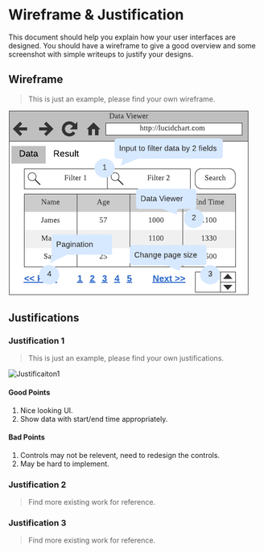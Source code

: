 # Wireframe & Justification

This document should help you explain how your user interfaces are designed. You should have a wireframe to give a good overview and some screenshot with simple writeups to justify your designs.

## Wireframe

> This is just an example, please find your own wireframe.

![Wireframe](assets/sample-wireframe-data-viewer-frontend.png)

## Justifications

### Justification 1

> This is just an example, please find your own justifications.

![Justificaiton1](https://blog.nusmods.com/img/nusmods-r/timetable-desktop-dark.png)

#### Good Points

1. Nice looking UI.
2. Show data with start/end time appropriately.

#### Bad Points

1. Controls may not be relevent, need to redesign the controls.
2. May be hard to implement.

### Justification 2

> Find more existing work for reference.

### Justification 3

> Find more existing work for reference.
